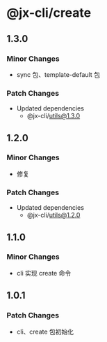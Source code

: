 # @jx-cli/create

## 1.3.0

### Minor Changes

- sync 包、template-default 包

### Patch Changes

- Updated dependencies
  - @jx-cli/utils@1.3.0

## 1.2.0

### Minor Changes

- 修复

### Patch Changes

- Updated dependencies
  - @jx-cli/utils@1.2.0

## 1.1.0

### Minor Changes

- cli 实现 create 命令

## 1.0.1

### Patch Changes

- cli、create 包初始化
